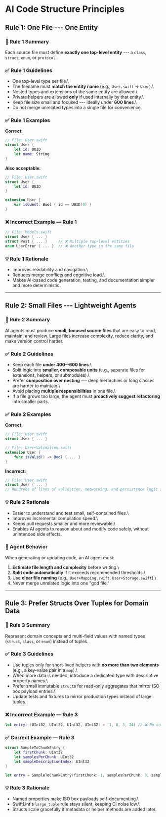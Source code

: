 # AI Code Structure Principles

## Rule 1: One File --- One Entity

### 🔹 Rule 1 Summary

Each source file must define **exactly one top-level entity** --- a `class`, `struct`, `enum`, or `protocol`.

### ✅ Rule 1 Guidelines

- One top-level type per file.\
- The filename must **match the entity name** (e.g., `User.swift` → `User`).\
- Nested types and extensions of the same entity are allowed.\
- Private helpers are allowed **only** if used internally by that entity.\
- Keep file size small and focused --- ideally under **600 lines**.\
- Do not merge unrelated types into a single file for convenience.

### ✅ Rule 1 Examples

**Correct:**

``` swift
// File: User.swift
struct User {
    let id: UUID
    let name: String
}

```

**Also acceptable:**

``` swift
// File: User.swift
struct User {
    let id: UUID
}

extension User {
    var isGuest: Bool { id == UUID(0) }
}

```

### ❌ Incorrect Example — Rule 1

``` swift
// File: Models.swift
struct User { ... }
struct Post { ... }     // ❌ Multiple top-level entities
enum UserError { ... }  // ❌ Another type in the same file

```

### 💡 Rule 1 Rationale

- Improves readability and navigation.\
- Reduces merge conflicts and cognitive load.\
- Makes AI-based code generation, testing, and documentation simpler and more deterministic.

---

## Rule 2: Small Files --- Lightweight Agents

### 🔹 Rule 2 Summary

AI agents must produce **small, focused source files** that are easy to read, maintain, and review. Large files increase
complexity, reduce clarity, and make version control harder.

### ✅ Rule 2 Guidelines

- Keep each file **under 400--600 lines**.\
- Split logic into **smaller, composable units** (e.g., separate files for extensions, helpers, or submodules).\
- Prefer **composition over nesting** --- deep hierarchies or long classes are harder to maintain.\
- Avoid placing **multiple responsibilities** in one file.\
- If a file grows too large, the agent must **proactively suggest refactoring** into smaller parts.

### ✅ Rule 2 Examples

**Correct:**

``` swift
// File: User.swift
struct User { ... }

// File: User+Validation.swift
extension User {
    func isValid() -> Bool { ... }
}

```

**Incorrect:**

``` swift
// File: User.swift
struct User { ... }
// Hundreds of lines of validation, networking, and persistence logic ❌

```

### 💡 Rule 2 Rationale

- Easier to understand and test small, self-contained files.\
- Improves incremental compilation speed.\
- Keeps pull requests smaller and more reviewable.\
- Enables AI agents to reason about and modify code safely, without unintended side effects.

### 🤖 Agent Behavior

When generating or updating code, an AI agent must:

1. **Estimate file length and complexity** before writing.\
1. **Split code automatically** if it exceeds recommended thresholds.\
1. Use **clear file naming** (e.g., `User+Mapping.swift`, `User+Storage.swift`).\
1. Never merge unrelated logic into one "god file."

---

## Rule 3: Prefer Structs Over Tuples for Domain Data

### 🔹 Rule 3 Summary

Represent domain concepts and multi-field values with named types (`struct`, `class`, or `enum`) instead of tuples.

### ✅ Rule 3 Guidelines

- Use tuples only for short-lived helpers with **no more than two elements** (e.g., a key-value pair in a `map`).\
- When more data is needed, introduce a dedicated type with descriptive property names.\
- Prefer small immutable `struct`s for read-only aggregates that mirror ISO box payload entries.\
- Update tests and fixtures to mirror production types instead of large tuples.

### ❌ Incorrect Example — Rule 3

``` swift
let entry: (UInt32, UInt32, UInt32, UInt32) = (1, 8, 3, 24) // ❌ No context for each element

```

### ✅ Correct Example — Rule 3

``` swift
struct SampleToChunkEntry {
    let firstChunk: UInt32
    let samplesPerChunk: UInt32
    let sampleDescriptionIndex: UInt32
}

let entry = SampleToChunkEntry(firstChunk: 1, samplesPerChunk: 8, sampleDescriptionIndex: 3)

```

### 💡 Rule 3 Rationale

- Named properties make ISO box payloads self-documenting.\
- SwiftLint's `large_tuple` rule stays silent, keeping CI noise low.\
- Structs scale gracefully if metadata or helper methods are added later.
